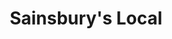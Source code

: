---
title: "Sainsbury's Local"
url: /glasgow/sainsburys-local-great-western-road/
shop: Lebensmittel
---